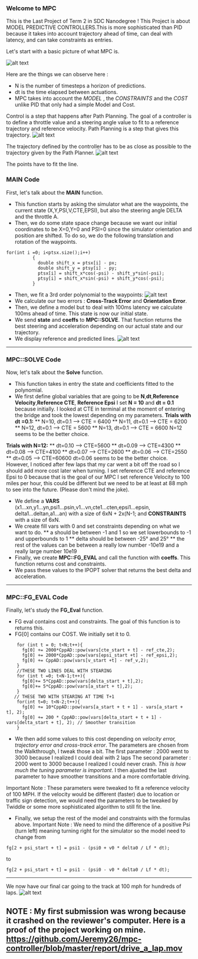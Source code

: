 
### Welcome to MPC ###
[//]: # (Image References)
[image1]: ./report/loop.png "Loop"
[image2]: ./report/waypoints.png "Waypoints"
[image3]: ./report/architecture.png "Architecture"
[image4]: ./report/result.png "Result"
[image5]: ./report/waypoints2.png "Waypoints 2"


This is the Last Project of Term 2 in SDC Nanodegree !
This Project is about MODEL PREDICTIVE CONTROLLERS.This is more sophisticated than PID because it takes into account trajectory ahead of time, can deal with latency, and can take constraints as entries.

Let's start with a basic picture of what MPC is.

![alt text][image1]

Here are the things we can observe here :
* N is the number of timesteps a horizon of predictions.
* dt is the time elapsed between actuations.
* MPC takes into account the *MODEL* , the *CONSTRAINTS* and the *COST* unlike PID that only had a simple Model and Cost.

Control is a step that happens after Path Planning. The goal of a controller is to define a throttle value and a steering angle value to fit to a reference trajectory and reference velocity. Path Planning is a step that gives this trajectory.
![alt text][image3]

The trajectory defined by the controller has to be as close as possible to the trajectory given by the Path Planner.
![alt text][image5]

The points have to fit the line.

### MAIN Code 

First, let's talk about the __MAIN__ function.
* This function starts by asking the simulator what are the waypoints, the current state (X,Y,PSI,V,CTE,EPSI), but also the steering angle DELTA and the throttle A.
* Then, we do some state space change because we want our initial coordinates to be X=0,Y=0 and PSI=0 since the simulator orientation and position are shifted.
To do so, we do the following translation and rotation of the waypoints.
```
for(int i =0; i<ptsx.size();i++)
          {
            double shift_x = ptsx[i] - px;
            double shift_y = ptsy[i] - py;
            ptsx[i] = shift_x*cos(-psi) - shift_y*sin(-psi);
            ptsy[i] = shift_x*sin(-psi) + shift_y*cos(-psi);
          }
```
* Then, we fit a 3rd order polynomial to the waypoints:
![alt text][image2]
* We calculate our two errors : __Cross-Track Error__ and __Orientation Error__.
* Then, we define a model but to deal with 100ms latency we calculate 100ms ahead of time. This state is now our initial state.
* We send __state__ and __coeffs__ to __MPC::SOLVE__. That function returns the best steering and acceleration depending on our actual state and our trajectory.
* We display reference and predicted lines.
![alt text][image5]

----
### MPC::SOLVE Code

Now, let's talk about the __Solve__ function.
* This function takes in entry the state and coefficients fitted to the polynomial.
* We first define global variables that are going to be __N__,__dt__,__Reference Velocity__,__Reference CTE__, __Reference Epsi__
I set __N = 10__ and __dt = 0.1__ because initially.
I looked at CTE in terminal at the moment of entering the bridge and took the lowest depending on my parameters.
__Trials with dt =0.1:__
 ** N=10, dt=0.1 --> CTE = 6400
 ** N=11, dt=0.1 --> CTE = 6200
 ** N=12, dt=0.1 --> CTE = 5600
 ** N=13, dt=0.1 --> CTE = 6600
N=12 seems to be the better choice.

__Trials with N=12:__
 ** dt=0.10 --> CTE=5600
 ** dt=0.09 --> CTE=4300
 ** dt=0.08 --> CTE=4100
 ** dt=0.07 --> CTE=2600
 ** dt=0.06 --> CTE=2550
 ** dt=0.05 --> CTE=60600
dt=0.06 seems to be the better choice.
However, I noticed after few laps that my car went a bit off the road so I should add more cost later when turning.
I set reference CTE and reference Epsi to 0 because that is the goal of our MPC
I set reference Velocity to 100 miles per hour, this could be different but we need to be at least at 88 mph to see into the future. (Please don't mind the joke).
* We define a __VARS__ (x1...xn,y1...yn,psi1...psin,v1...vn,cte1...cten,epsi1...epsin, delta1...deltan,a1...an) with a size of 6xN + 2x(N-1;
and __CONSTRAINTS__ with a size of 6xN.
* We create fill vars with 0 and set constraints depending on what we want to do.
 ** a should be between -1 and 1 so we set lowerbounds to -1 and upperbounds to 1
 ** delta should be between -25° and 25°
 ** the rest of the values can be between a really low number -10e19 and a really large number 10e19
 * Finally, we create __MPC::FG_EVAL__ and call the function with __coeffs__. This function returns cost and constraints.
 * We pass these values to the IPOPT solver that returns the best delta and acceleration.
 
 ----
 ### MPC::FG_EVAL Code
Finally, let's study the __FG_Eval__ function.
* FG eval contains cost and constraints. The goal of this function is to returns this.
* FG[0] contains our COST. We initially set it to 0.
```
    for (int t = 0; t<N;t++){
      fg[0] += 2000*CppAD::pow(vars[cte_start + t] - ref_cte,2);
      fg[0] += 2000*CppAD::pow(vars[epsi_start +t] - ref_epsi,2);
      fg[0] += CppAD::pow(vars[v_start +t] - ref_v,2);
    }
    //THESE TWO LINES DEAL WITH STEARING
    for (int t =0; t<N-1;t++){
      fg[0]+= 5*CppAD::pow(vars[delta_start + t],2);
      fg[0]+= 5*CppAD::pow(vars[a_start + t],2);
    }
   // THESE TWO WITH STEARING AT TIME T+1
    for(int t=0; t<N-2;t++){
      fg[0] += 10*CppAD::pow(vars[a_start + t + 1] - vars[a_start + t], 2);
      fg[0] += 200 * CppAD::pow(vars[delta_start + t + 1] - vars[delta_start + t], 2); // Smoother transition
    }
```
* We then add some values to this cost depending on *velocity error, trajectory error and cross-track error*.
The parameters are chosen from the Walkthrough, I tweak those a bit.
The first parameter : 2000 went to 3000 because I realized I could deal with 2 laps
The second parameter : 2000 went to 3000 because I realized I could never crash. *This is how much the tuning parameter is important*. 
I then ajusted the last parameter to have smoother transitions and a more comfortable driving.

Important Note : These parameters were tweaked to fit a reference velocity of 100 MPH. If the velocity would be different (faster) due to location or traffic sign detection, we would need the parameters to be tweaked by Twiddle or some more sophisticated algorithm to still fit the line.
* Finally, we setup the rest of the model and constraints with the formulas above.
Important Note : We need to mind the difference of a positive Psi (turn left) meaning turning right for the simulator so the model need to change from
```
fg[2 + psi_start + t] = psi1 - (psi0 + v0 * delta0 / Lf * dt);
```
to 
```
fg[2 + psi_start + t] = psi1 - (psi0 - v0 * delta0 / Lf * dt);
```
------

We now have our final car going to the track at 100 mph for hundreds of laps.
![alt text][image4]

NOTE :
My first submission was wrong because it crashed on the reviewer's computer. Here is a proof of the project working on mine.
https://github.com/Jeremy26/mpc-controller/blob/master/report/drive_a_lap.mov
---
